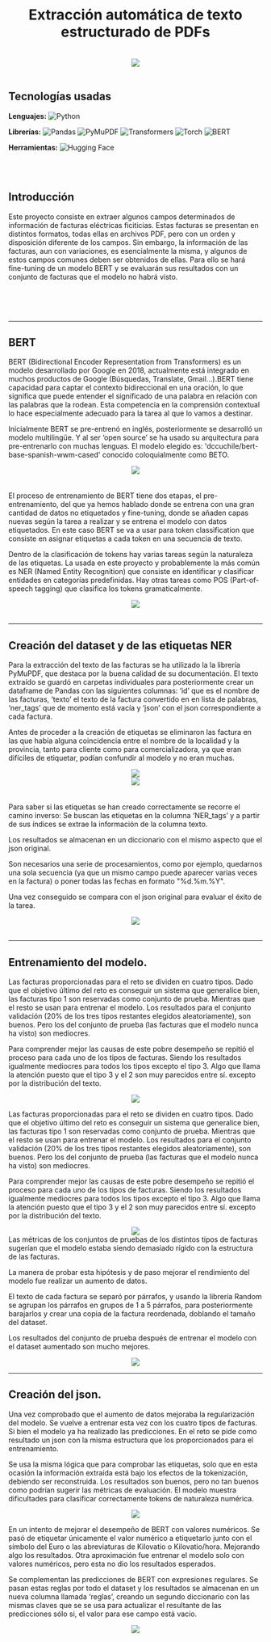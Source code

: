 <div align="center">

# Extracción automática de texto estructurado de PDFs

</div>

<br>
<div align="center">

  <img src="https://github.com/OscarDomPer/extraccion_facturas/blob/main/imaxes/imaxe0.png?raw=true">
  
</div>

<br>

## Tecnologías usadas

**Lenguajes:**
![Python](https://img.shields.io/badge/-Python-3776AB?style=flat&logo=python&logoColor=white)

**Librerías:**
![Pandas](https://img.shields.io/badge/-Pandas-150458?style=flat&logo=pandas&logoColor=white)
![PyMuPDF](https://img.shields.io/badge/-PyMuPDF-00599C?style=flat&logo=fitz&logoColor=white)
![Transformers](https://img.shields.io/badge/-Transformers-FF6F00?style=flat&logo=huggingface&logoColor=white)
![Torch](https://img.shields.io/badge/-Torch-EE4C2C?style=flat&logo=pytorch&logoColor=white)
![BERT](https://img.shields.io/badge/-BERT-181717?style=flat&logo=bert&logoColor=white)

**Herramientas:**
![Hugging Face](https://img.shields.io/badge/-Hugging%20Face-FFD700?style=flat&logo=huggingface&logoColor=white)

<br>
<br>

## Introducción


Este proyecto consiste en extraer algunos campos determinados de información de facturas eléctricas ficiticias. Estas
facturas se presentan en distintos formatos, todas ellas en archivos PDF, pero con un orden y disposición diferente de los
campos. Sin embargo, la información de las facturas, aun con variaciones, es esencialmente la misma, y algunos de estos
campos comunes deben ser obtenidos de ellas.
Para ello se hará fine-tuning de un modelo BERT y se evaluarán sus resultados con un conjunto de facturas que el modelo no habrá visto.

<br>
<br>
<br>

****
## BERT


BERT (Bidirectional Encoder Representation from Transformers) es un modelo desarrollado por Google en 2018, actualmente está integrado en muchos productos de Google (Búsquedas, Translate, Gmail…).BERT tiene capacidad para captar el contexto bidireccional en una oración, lo que significa que puede entender el significado de una palabra en relación con las palabras que la rodean.  Esta competencia en la comprensión contextual lo hace especialmente adecuado para la tarea al que lo vamos a destinar.

Inicialmente BERT se pre-entrenó en inglés, posteriormente se desarrolló un modelo multilingüe. Y al ser ‘open source’ se ha usado su arquitectura para pre-entrenarlo con muchas lenguas. El modelo elegido es: 'dccuchile/bert-base-spanish-wwm-cased' conocido coloquialmente como BETO.

<div align="center">
  
<img src="https://github.com/OscarDomPer/extraccion_facturas/blob/main/imaxes/imaxe_1.png?raw=true">

  
</div>
  <br>

<br>
El proceso de entrenamiento de BERT tiene dos etapas, el pre-entrenamiento, del que ya hemos hablado donde se entrena con una gran cantidad de datos no etiquetados y fine-tuning, donde se añaden capas nuevas según la tarea a realizar y se entrena el modelo con datos etiquetados. En este caso BERT se va a usar para token classification que consiste en asignar etiquetas a cada token en una secuencia de texto.  

Dentro de la clasificación de tokens hay varias tareas según la naturaleza de las etiquetas.
La usada en este proyecto y probablemente la más común es NER (Named Entity Recognition) que consiste en identificar y clasificar entidades en categorías predefinidas. Hay otras tareas como POS (Part-of-speech tagging) que clasifica los tokens gramaticalmente.


<div align="center">
  
<img src="https://github.com/OscarDomPer/extraccion_facturas/blob/main/imaxes/imaxe12.png?raw=true">

  
</div>
  <br>
  
****
## Creación del dataset y de las etiquetas NER

Para la extracción del texto de las facturas se ha utilizado la la librería PyMuPDF, que destaca por la buena calidad de su documentación. El texto extraído se guardó en carpetas individuales para posteriormente crear un dataframe de Pandas con las siguientes columnas: ‘id’ que es el nombre de las facturas, ‘texto’ el texto de la factura convertido en en lista de palabras, ‘ner_tags’ que de momento está vacía y ‘json’ con el json correspondiente a cada factura.

Antes de proceder a la creación de etiquetas se eliminaron las factura en las que había alguna coincidencia entre el nombre de la localidad y la provincia, tanto para cliente como para comercializadora, ya que eran difíciles de etiquetar, podían confundir al modelo y no eran muchas.


<div align="center">
  
<img src="https://github.com/OscarDomPer/extraccion_facturas/blob/main/imaxes/imaxe_2.png?raw=true">

  
</div>

<div align="center">
  
<img src="https://github.com/OscarDomPer/extraccion_facturas/blob/main/imaxes/imaxe_4.png?raw=true">

  
</div>
  <br>
<br>
Para saber si las etiquetas se han creado correctamente se recorre el camino inverso: Se buscan las etiquetas en la columna ‘NER_tags’ y a partir de sus índices se extrae la información de la columna texto.

Los resultados se almacenan en un diccionario con el mismo aspecto que el json original.

Son necesarios una serie de procesamientos, como por ejemplo, quedarnos una sola secuencia (ya que un mismo campo puede aparecer varias veces en la factura) o poner todas las fechas en formato "%d.%m.%Y".

Una vez conseguido se compara con el json original para evaluar el éxito de la tarea.



<div align="center">
  
<img src="https://github.com/OscarDomPer/extraccion_facturas/blob/main/imaxes/imaxe_5.png?raw=true">

  
</div>
  <br>

****
## Entrenamiento del modelo.
Las facturas proporcionadas para el reto se dividen en cuatro tipos.
Dado que el objetivo último del reto es conseguir un sistema que generalice bien, las facturas tipo 1 son reservadas como conjunto de prueba. Mientras que el resto se usan para entrenar el modelo. Los resultados para el conjunto validación (20% de los tres tipos restantes elegidos aleatoriamente), son buenos. Pero los del conjunto de prueba (las facturas que el modelo nunca ha visto) son mediocres.

Para comprender mejor las causas de este pobre desempeño se repitió el proceso para cada uno de los tipos de facturas. Siendo los resultados igualmente mediocres para todos los tipos excepto el tipo 3. Algo que llama la atención puesto que el tipo 3 y el 2 son muy parecidos entre sí. excepto por la distribución del texto.


<div align="center">
  
<img src="https://github.com/OscarDomPer/extraccion_facturas/blob/main/imaxes/imaxe_6.png?raw=true">

  
</div>

Las facturas proporcionadas para el reto se dividen en cuatro tipos.
Dado que el objetivo último del reto es conseguir un sistema que generalice bien, las facturas tipo 1 son reservadas como conjunto de prueba. Mientras que el resto se usan para entrenar el modelo. Los resultados para el conjunto validación (20% de los tres tipos restantes elegidos aleatoriamente), son buenos. Pero los del conjunto de prueba (las facturas que el modelo nunca ha visto) son mediocres.

Para comprender mejor las causas de este pobre desempeño se repitió el proceso para cada uno de los tipos de facturas. Siendo los resultados igualmente mediocres para todos los tipos excepto el tipo 3. Algo que llama la atención puesto que el tipo 3 y el 2 son muy parecidos entre sí. excepto por la distribución del texto.

<div align="center">
  
<img src="https://github.com/OscarDomPer/extraccion_facturas/blob/main/imaxes/imaxe_7.png?raw=true">

  
</div>
Las métricas de los conjuntos de pruebas de los distintos tipos de facturas sugerían que el modelo estaba siendo demasiado rígido con la estructura de las facturas. 

La manera de probar esta hipótesis y de paso mejorar el rendimiento del modelo fue realizar un aumento de datos.

El texto de cada factura se  separó por párrafos, y usando la librería Random se agrupan los párrafos en grupos de 1 a 5 párrafos, para posteriormente barajarlos  y crear una copia de la factura reordenada, doblando el tamaño del dataset.

Los resultados del conjunto de prueba después de entrenar el modelo con el dataset aumentado son mucho mejores.


<div align="center">
  
<img src="https://github.com/OscarDomPer/extraccion_facturas/blob/main/imaxes/imaxe_8.png?raw=true">

  
</div>

****
## Creación del json.
Una vez comprobado que el aumento de datos mejoraba la regularización del modelo. Se vuelve a entrenar esta vez con los cuatro tipos de facturas.
Si bien el modelo  ya ha realizado las predicciones. En el reto se pide como resultado un json con la misma estructura que los proporcionados para el entrenamiento.

Se usa la misma lógica que para comprobar las etiquetas, solo que en esta ocasión la información extraída está bajo los efectos de la tokenización, debiendo ser reconstruida. Los resultados son buenos, pero no tan buenos como podrían sugerir las métricas de evaluación. El modelo muestra dificultades para clasificar correctamente tokens de naturaleza numérica.



<div align="center">
  
<img src="https://github.com/OscarDomPer/extraccion_facturas/blob/main/imaxes/imaxe_9.png?raw=true">

  
</div>

En un intento de mejorar el desempeño de BERT con valores numéricos. Se pasó de etiquetar únicamente el valor numérico a etiquetarlo junto con el símbolo del Euro o las abreviaturas de Kilovatio o Kilovatio/hora. Mejorando algo los resultados. Otra aproximación fue entrenar el modelo solo con valores numéricos, pero esta no dio los resultados esperados.

Se complementan las predicciones de BERT con expresiones regulares. Se pasan estas reglas por todo el dataset y los resultados se almacenan en un nueva columna llamada ‘reglas’, creando un segundo diccionario con las mismas claves que se se usa para actualizar el resultante de las predicciones sólo si, el valor para ese campo está vacío.
<div align="center">
  
<img src="https://github.com/OscarDomPer/extraccion_facturas/blob/main/imaxes/imaxe_10.png?raw=true">

  
</div>








